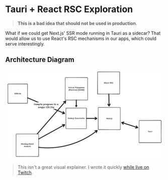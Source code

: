 # Tauri + React RSC Exploration

> **This is a bad idea that should not be used in production**.

What if we could get Next.js' SSR mode running in Tauri as a sidecar? That would allow us to use React's RSC mechanisms in our apps,
which could serve interestingly.

## Architecture Diagram

![](./assets/explainer.png)

> This isn't a great visual explainer. I wrote it quickly [while live on Twitch](https://twitch.tv/crutchcorn).
